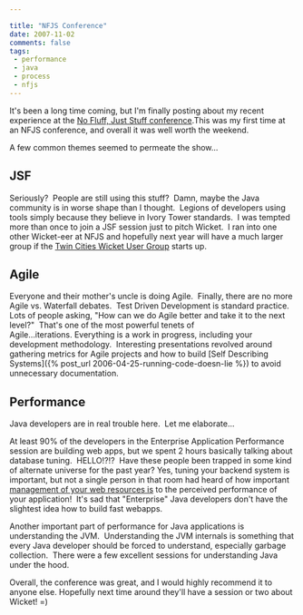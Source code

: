 ```yaml
---

title: "NFJS Conference"
date: 2007-11-02
comments: false
tags:
 - performance
 - java
 - process
 - nfjs
---
```


It's been a long time coming, but I'm finally posting about my recent experience at the [No Fluff, Just Stuff conference](http://www.nofluffjuststuff.com/show_view.jsp?showId=106).This was my first time at an NFJS conference, and overall it was well worth the weekend.



A few common themes seemed to permeate the show...



JSF
---


Seriously?  People are still using this stuff?  Damn, maybe the Java community is in worse shape than I thought.  Legions of developers using tools simply because they believe in Ivory Tower standards.  I was tempted more than once to join a JSF session just to pitch Wicket.  I ran into one other Wicket-eer at NFJS and hopefully next year will have a much larger group if the [Twin Cities Wicket User Group](http://cwiki.apache.org/WICKET/community-meetups.html) starts up.


Agile
-----


Everyone and their mother's uncle is doing Agile.  Finally, there are no more Agile vs. Waterfall debates.  Test Driven Development is standard practice.  Lots of people asking, "How can we do Agile better and take it to the next level?"  That's one of the most powerful tenets of Agile...iterations. Everything is a work in progress, including your development methodology.  Interesting presentations revolved around gathering metrics for Agile projects and how to build [Self Describing Systems]({% post_url 2006-04-25-running-code-doesn-lie %}) to avoid unnecessary documentation.



Performance
-----------



Java developers are in real trouble here.  Let me elaborate...



At least 90% of the developers in the Enterprise Application Performance session are building web apps, but we spent 2 hours basically talking about database tuning.  HELLO!?!?  Have these people been trapped in some kind of alternate universe for the past year? Yes, tuning your backend system is important, but not a single person in that room had heard of how important [management of your web resources is](http://www.oreilly.com/catalog/9780596529307/) to the perceived performance of your application!  It's sad that "Enterprise" Java developers don't have the slightest idea how to build fast webapps.



Another important part of performance for Java applications is understanding the JVM.  Understanding the JVM internals is something that every Java developer should be forced to understand, especially garbage collection.  There were a few excellent sessions for understanding Java under the hood.



Overall, the conference was great, and I would highly recommend it to anyone else. Hopefully next time around they'll have a session or two about Wicket! =)

